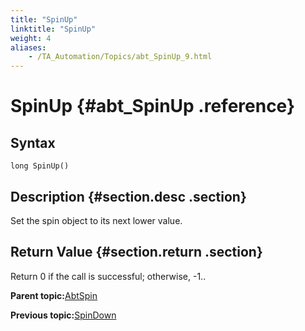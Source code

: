 ```yaml
--- 
title: "SpinUp"
linktitle: "SpinUp"
weight: 4
aliases: 
    - /TA_Automation/Topics/abt_SpinUp_9.html
---
```

# SpinUp {#abt_SpinUp .reference}

## Syntax

`long SpinUp()`

## Description {#section.desc .section}

Set the spin object to its next lower value.

## Return Value {#section.return .section}

Return 0 if the call is successful; otherwise, -1..

**Parent topic:**[AbtSpin](../../TA_Automation/Topics/abt_Spin.html)

**Previous topic:**[SpinDown](../../TA_Automation/Topics/abt_SpinDown_9.html)

